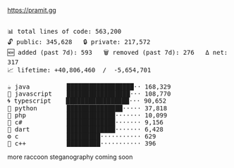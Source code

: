 https://pramit.gg
 <!-- LANGUAGES BREAKDOWN START -->
<pre><code style="font-family: monospace; font-size: 14px;">
📊 total lines of code: 563,200
🔓 public: 345,628   🔒 private: 217,572
🆕 added (past 7d): 593   🗑️ removed (past 7d): 276   Δ net: 317
📈 lifetime: +40,806,460  /  -5,654,701

☕ java          ██████████████████·· 168,329
💛 javascript    █████████████████··· 108,770
🌀 typescript    █████████████████··· 90,652
🐍 python        ███████████████····· 37,818
🐘 php           █████████████······· 10,099
🔧 c#            █████████████······· 9,156
🎯 dart          █████████████······· 6,428
⚙️ c             █████████··········· 629
🧩 c++           █████████··········· 396
</code></pre>
 <!-- LANGUAGES BREAKDOWN END -->
more raccoon steganography coming soon

